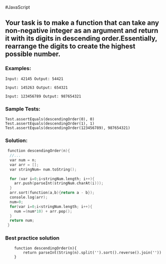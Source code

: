 #JavaScript

## Your task is to make a function that can take any non-negative integer as an argument and return it with its digits in descending order.Essentially, rearrange the digits to create the highest possible number.

### Examples:
    Input: 42145 Output: 54421

    Input: 145263 Output: 654321

    Input: 123456789 Output: 987654321

### Sample Tests:
    Test.assertEquals(descendingOrder(0), 0)
    Test.assertEquals(descendingOrder(1), 1)
    Test.assertEquals(descendingOrder(123456789), 987654321)

### Solution: 
```C
 function descendingOrder(n){
  //...
  var num = n;
  var arr = [];
  var stringNum= num.toString();
  
  for (var i=0;i<stringNum.length; i++){
    arr.push(parseInt(stringNum.charAt(i)));
  }
  arr.sort(function(a,b){return a - b});
  console.log(arr);
  num=0;
  for(var i=0;i<stringNum.length; i++){
    num =(num*10) + arr.pop();
  }
  return num;
 }
```

### Best practice solution 
```
    function descendingOrder(n){
        return parseInt(String(n).split('').sort().reverse().join(''))
    }
```
